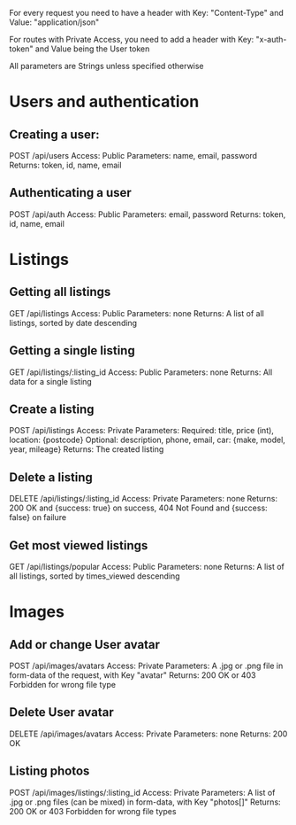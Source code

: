 For every request you need to have a header with Key: "Content-Type" and Value: "application/json"

For routes with Private Access, you need to add a header with Key: "x-auth-token" and Value being the User token

All parameters are Strings unless specified otherwise

# Users and authentication

## Creating a user:

POST /api/users
Access: Public
Parameters: name, email, password
Returns: token, id, name, email

## Authenticating a user

POST /api/auth
Access: Public
Parameters: email, password
Returns: token, id, name, email

# Listings

## Getting all listings

GET /api/listings
Access: Public
Parameters: none
Returns: A list of all listings, sorted by date descending

## Getting a single listing

GET /api/listings/:listing_id
Access: Public
Parameters: none
Returns: All data for a single listing

## Create a listing

POST /api/listings
Access: Private
Parameters:
Required: title, price (int), location: {postcode}
Optional: description, phone, email, car: {make, model, year, mileage}
Returns: The created listing

## Delete a listing

DELETE /api/listings/:listing_id
Access: Private
Parameters: none
Returns: 200 OK and {success: true} on success, 404 Not Found and {success: false} on failure

## Get most viewed listings

GET /api/listings/popular
Access: Public
Parameters: none
Returns: A list of all listings, sorted by times_viewed descending

# Images

## Add or change User avatar

POST /api/images/avatars
Access: Private
Parameters: A .jpg or .png file in form-data of the request, with Key "avatar"
Returns: 200 OK or 403 Forbidden for wrong file type

## Delete User avatar

DELETE /api/images/avatars
Access: Private
Parameters: none
Returns: 200 OK

## Listing photos

POST /api/images/listings/:listing_id
Access: Private
Parameters: A list of .jpg or .png files (can be mixed) in form-data, with Key "photos[]"
Returns: 200 OK or 403 Forbidden for wrong file types
